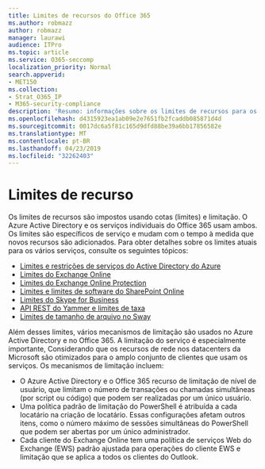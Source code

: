 ```yaml
---
title: Limites de recursos do Office 365
ms.author: robmazz
author: robmazz
manager: laurawi
audience: ITPro
ms.topic: article
ms.service: O365-seccomp
localization_priority: Normal
search.appverid:
- MET150
ms.collection:
- Strat_O365_IP
- M365-security-compliance
description: 'Resumo: informações sobre os limites de recursos para os vários aplicativos no Office 365.'
ms.openlocfilehash: d4315923ea1ab09e2e7651fb2fcaddb085871d4d
ms.sourcegitcommit: 0017dc6a5f81c165d9dfd88be39a6bb17856582e
ms.translationtype: MT
ms.contentlocale: pt-BR
ms.lasthandoff: 04/23/2019
ms.locfileid: "32262403"
---
```

# <a name="resource-limits"></a>Limites de recurso

Os limites de recursos são impostos usando cotas (limites) e limitação. O Azure Active Directory e os serviços individuais do Office 365 usam ambos. Os limites são específicos de serviço e mudam com o tempo à medida que novos recursos são adicionados. Para obter detalhes sobre os limites atuais para os vários serviços, consulte os seguintes tópicos:
- [Limites e restrições de serviços do Active Directory do Azure](https://msdn.microsoft.com/en-us/library/azure/dn764971.aspx)
- [Limites do Exchange Online](https://technet.microsoft.com/en-us/library/exchange-online-limits.aspx)
- [Limites do Exchange Online Protection](https://technet.microsoft.com/en-us/library/exchange-online-protection-limits.aspx)
- [Limites e limites de software do SharePoint Online](https://support.office.com/article/SharePoint-Online-software-boundaries-and-limits-8F34FF47-B749-408B-ABC0-B605E1F6D498)
- [Limites do Skype for Business](https://technet.microsoft.com/en-us/library/skype-for-business-online-limits.aspx)
- [API REST do Yammer e limites de taxa](https://developer.yammer.com/docs/rest-api-rate-limits)
- [Limites de tamanho de arquivo no Sway](https://support.office.com/article/File-size-limits-in-Sway-4db21bc6-b42b-499f-9272-66e089db109f)

Além desses limites, vários mecanismos de limitação são usados no Azure Active Directory e no Office 365. A limitação do serviço é especialmente importante, Considerando que os recursos de rede nos datacenters da Microsoft são otimizados para o amplo conjunto de clientes que usam os serviços. Os mecanismos de limitação incluem:
- O Azure Active Directory e o Office 365 recurso de limitação de nível de usuário, que limitam o número de transações ou chamadas simultâneas (por script ou código) que podem ser realizadas por um único usuário.
- Uma política padrão de limitação do PowerShell é atribuída a cada locatário na criação de locatário. Essas configurações afetam outros itens, como o número máximo de sessões simultâneas do PowerShell que podem ser abertas por um único administrador.
- Cada cliente do Exchange Online tem uma política de serviços Web do Exchange (EWS) padrão ajustada para operações do cliente EWS e limitação que se aplica a todos os clientes do Outlook.

